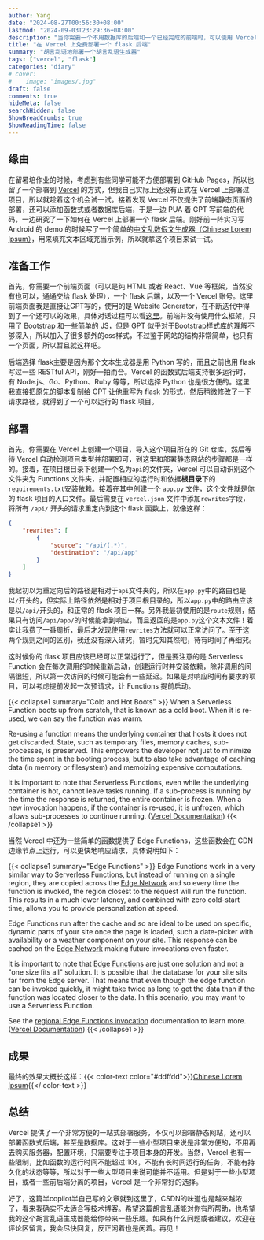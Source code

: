 ```yaml
---
author: Yang
date: "2024-08-27T00:56:30+08:00"
lastmod: "2024-09-03T23:29:36+08:00"
description: "当你需要一个不用数据库的后端和一个已经完成的前端时，可以使用 Vercel 很方便地一站式部署这两个项目，免去买服务器的麻烦"
title: "在 Vercel 上免费部署一个 flask 后端"
summary: "胡言乱语地部署一个胡言乱语生成器"
tags: ["vercel", "flask"]
categories: "diary"
# cover: 
#    image: "images/.jpg"
draft: false
comments: true
hideMeta: false
searchHidden: false
ShowBreadCrumbs: true
ShowReadingTime: false
---
```


## 缘由

在留暑培作业的时候，考虑到有些同学可能不方便部署到 GitHub Pages，所以也留了一个部署到 [Vercel](https://vercel.com/) 的方式，但我自己实际上还没有正式在 Vercel 上部署过项目，所以就趁着这个机会试一试。接着发现 Vercel 不仅提供了前端静态页面的部署，还可以添加函数式或者数据库后端，于是一边 PUA 着 GPT 写前端的代码，一边研究了一下如何在 Vercel 上部署一个 flask 后端。刚好前一阵实习写 Android 的 demo 的时候写了一个简单的[中文乱数假文生成器（Chinese Lorem Ipsum）](https://github.com/SunnyCloudYang/Chinese-lorem-ipsum)，用来填充文本区域充当示例，所以就拿这个项目来试一试。

## 准备工作

首先，你需要一个前端页面（可以是纯 HTML 或者 React、Vue 等框架，当然没有也可以，通通交给 flask 处理），一个 flask 后端，以及一个 Vercel 账号。这里前端页面我是直接让GPT写的，使用的是 Website Generator，在不断迭代中得到了一个还可以的效果，具体对话过程可以看[这里](https://chatgpt.com/share/9c17dca4-a681-4371-9814-5a60b994984d)。前端并没有使用什么框架，只用了 Bootstrap 和一些简单的 JS，但是 GPT 似乎对于Bootstrap样式库的理解不够深入，所以加入了很多额外的css样式，不过鉴于网站的结构非常简单，也只有一个页面，所以暂且就这样吧。

后端选择 flask主要是因为那个文本生成器是用 Python 写的，而且之前也用 flask 写过一些 RESTful API，刚好一拍而合。Vercel 的函数式后端支持很多运行时，有 Node.js、Go、Python、Ruby 等等，所以选择 Python 也是很方便的。这里我直接把原先的脚本复制给 GPT 让他重写为 flask 的形式，然后稍微修改了一下请求路径，就得到了一个可以运行的 flask 项目。

## 部署

首先，你需要在 Vercel 上创建一个项目，导入这个项目所在的 Git 仓库，然后等待 Vercel 自动检测项目类型并部署即可，到这里和部署静态网站的步骤都是一样的。接着，在项目根目录下创建一个名为`api`的文件夹，Vercel 可以自动识别这个文件夹为 Functions 文件夹，并配置相应的运行时和依据**根目录**下的`requirements.txt`安装依赖。接着在其中创建一个 `app.py` 文件，这个文件就是你的 flask 项目的入口文件。最后需要在 `vercel.json` 文件中添加`rewrites`字段，将所有 `/api/` 开头的请求重定向到这个 flask 函数上，就像这样：

```json
{
    "rewrites": [
        {
            "source": "/api/(.*)",
            "destination": "/api/app"
        }
    ]
}
```

我起初以为重定向后的路径是相对于`api`文件夹的，所以在`app.py`中的路由也是以`/`开头的，但实际上路径依然是相对于项目根目录的，所以`app.py`中的路由应该是以`/api/`开头的，和正常的 flask 项目一样。另外我最初使用的是`route`规则，结果只有访问`/api/app/`的时候能拿到响应，而且返回的是`app.py`这个文本文件！着实让我费了一番周折，最后才发现使用`rewrites`方法就可以正常访问了。至于这两个规则之间的区别，我还没有深入研究，暂时先知其然吧，待有时间了再细究。

这时候你的 flask 项目应该已经可以正常运行了，但是要注意的是 Serverless Function 会在每次调用的时候重新启动，创建运行时并安装依赖，除非调用的间隔很短，所以第一次访问的时候可能会有一些延迟。如果是对响应时间有要求的项目，可以考虑提前发起一次预请求，让 Functions 提前启动。

{{< collapse1 summary="Cold and Hot Boots" >}}
When a Serverless Function boots up from scratch, that is known as a cold boot. When it is re-used, we can say the function was warm.

Re-using a function means the underlying container that hosts it does not get discarded. State, such as temporary files, memory caches, sub-processes, is preserved. This empowers the developer not just to minimize the time spent in the booting process, but to also take advantage of caching data (in memory or filesystem) and memoizing expensive computations.

It is important to note that Serverless Functions, even while the underlying container is hot, cannot leave tasks running. If a sub-process is running by the time the response is returned, the entire container is frozen. When a new invocation happens, if the container is re-used, it is unfrozen, which allows sub-processes to continue running. ([Vercel Documentation](https://vercel.com/docs/infrastructure/compute#serverless-functions))
{{< /collapse1 >}}

当然 Vercel 中还为一些简单的函数提供了 Edge Functions，这些函数会在 CDN 边缘节点上运行，可以更快地响应请求，具体说明如下：

{{< collapse1 summary="Edge Functions" >}}
Edge Functions work in a very similar way to Serverless Functions, but instead of running on a single region, they are copied across the [Edge Network](https://vercel.com/docs/edge-network/overview) and so every time the function is invoked, the region closest to the request will run the function. This results in a much lower latency, and combined with zero cold-start time, allows you to provide personalization at speed.

Edge Functions run after the cache and so are ideal to be used on specific, dynamic parts of your site once the page is loaded, such a date-picker with availability or a weather component on your site. This response can be cached on the [Edge Network](https://vercel.com/docs/edge-network/overview) making future invocations even faster.

It is important to note that [Edge Functions](https://vercel.com/docs/functions/edge-functions) are just one solution and not a "one size fits all" solution. It is possible that the database for your site sits far from the Edge server. That means that even though the edge function can be invoked quickly, it might take twice as long to get the data than if the function was located closer to the data. In this scenario, you may want to use a Serverless Function.

See the [regional Edge Functions invocation](https://vercel.com/docs/functions/edge-functions#regional-edge-function-invocation) documentation to learn more. ([Vercel Documentation](https://vercel.com/docs/infrastructure/compute#edge-functions))
{{< /collapse1 >}}

## 成果

最终的效果大概长这样：{{< color-text color="#ddffdd">}}[Chinese Lorem Ipsum](https://chinese-lorem-ipsum.vercel.app/){{</ color-text >}}

## 总结

Vercel 提供了一个非常方便的一站式部署服务，不仅可以部署静态网站，还可以部署函数式后端，甚至是数据库。这对于一些小型项目来说是非常方便的，不用再去购买服务器，配置环境，只需要专注于项目本身的开发。当然，Vercel 也有一些限制，比如函数的运行时间不能超过 10s，不能有长时间运行的任务，不能有持久化的状态等等，所以对于一些大型项目来说可能并不适用。但是对于一些小型项目，或者一些前后端分离的项目，Vercel 是一个非常好的选择。

好了，这篇半copilot半自己写的文章就到这里了，CSDN的味道也是越来越浓了，看来我确实不太适合写技术博客。希望这篇胡言乱语能对你有所帮助，也希望我的这个胡言乱语生成器能给你带来一些乐趣。如果有什么问题或者建议，欢迎在评论区留言，我会尽快回复，反正闲着也是闲着。再见！
